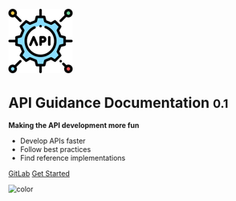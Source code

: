<!-- _coverpage.md -->



![logo](_media/api-logo.svg)

# API Guidance Documentation <small>0.1</small>

**Making the API development more fun**

- Develop APIs faster
- Follow best practices
- Find reference implementations

[GitLab](https://kwvmxgit.ad.nerc.ac.uk/apis/api-guidance-docs)
[Get Started](main-content/introduction)

<!-- background color -->
![color](#4f4f4f)


